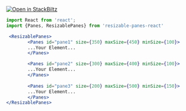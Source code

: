 [![Open in StackBiltz](https://img.shields.io/badge/Open%20in-StackBiltz-blue?logo=StackBlitz)](https://stackblitz.com/)



```jsx mdx:preview
import React from 'react';
import {Panes, ResizablePanes} from 'resizable-panes-react'

 <ResizablePanes>
        <Panes id="pane1" size={350} maxSize={450} minSize={100}>
        ...Your Element...
        </Panes>

        <Panes id="pane2" size={300} maxSize={400} minSize={100}>
        ...Your Element...
        </Panes>
        
        <Panes id="pane3" size={200} maxSize={500} minSize={150}>
        ...Your Element...
        </Panes>
</ResizablePanes>
```